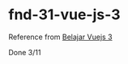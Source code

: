 # fnd-31-vue-js-3

Reference from [Belajar Vuejs 3](https://www.youtube.com/playlist?list=PLCZlgfAG0GXDBWSuPnM-U3uZGgebfxPSl)

Done 3/11